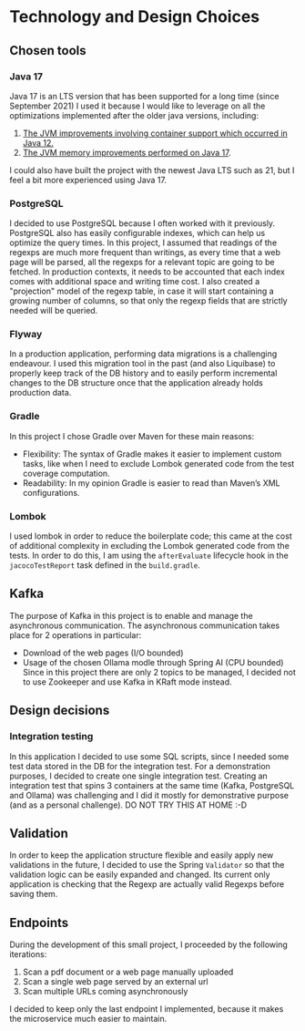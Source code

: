 # Technology and Design Choices

## Chosen tools

### Java 17
Java 17 is an LTS version that has been supported for a long time (since September 2021)
I used it because I would like to leverage on all the optimizations implemented after the older java versions, including:
1. [The JVM improvements involving container support which occurred in Java 12.](https://www.happycoders.eu/java/java-12-features/)
2. [The JVM memory improvements performed on Java 17](https://codezup.com/java-17-new-features-enhanced-performance/).

I could also have built the project with the newest Java LTS such as 21, but I feel a bit more experienced using Java 17.

### PostgreSQL
I decided to use PostgreSQL because I often worked with it previously. 
PostgreSQL also has easily configurable indexes, which can help us optimize the query times.
In this project, I assumed that readings of the regexps are much more frequent than writings, as every time that a web page will be parsed, all the regexps for a relevant topic are going to be fetched.
In production contexts, it needs to be accounted that each index comes with additional space and writing time cost.
I also created a "projection" model of the regexp table, in case it will start containing a growing number of columns,
so that only the regexp fields that are strictly needed will be queried.

### Flyway
In a production application, performing data migrations is a challenging endeavour.
I used this migration tool in the past (and also Liquibase) to properly keep track of the DB history and to easily perform incremental changes to the DB structure once that the application already holds production data.

### Gradle
In this project I chose Gradle over Maven for these main reasons:
- Flexibility: The syntax of Gradle makes it easier to implement custom tasks, like when I need to exclude Lombok generated code from the test coverage computation.
- Readability: In my opinion Gradle is easier to read than Maven’s XML configurations.

### Lombok
I used lombok in order to reduce the boilerplate code; this came at the cost of additional complexity in excluding the Lombok
generated code from the tests. In order to do this, I am using the `afterEvaluate` lifecycle hook in the `jacocoTestReport` task 
defined in the `build.gradle`.

## Kafka
The purpose of Kafka in this project is to enable and manage the asynchronous communication.
The asynchronous communication takes place for 2 operations in particular:
- Download of the web pages (I/O bounded)
- Usage of the chosen Ollama modle through Spring AI (CPU bounded)
Since in this project there are only 2 topics to be managed, I decided not to use Zookeeper and use Kafka in KRaft mode instead.

## Design decisions

### Integration testing
In this application I decided to use some SQL scripts, since I needed some test data stored in the DB for the integration test.
For a demonstration purposes, I decided to create one single integration test.
Creating an integration test that spins 3 containers at the same time (Kafka, PostgreSQL and Ollama) was challenging and I did it mostly for
demonstrative purpose (and as a personal challenge). DO NOT TRY THIS AT HOME :-D

## Validation
In order to keep the application structure flexible and easily apply new validations in the future, 
I decided to use the Spring `Validator` so that the validation logic can be easily expanded and changed.
Its current only application is checking that the Regexp are actually valid Regexps before saving them.

## Endpoints
During the development of this small project, I proceeded by the following iterations:
1. Scan a pdf document or a web page manually uploaded
2. Scan a single web page served by an external url
3. Scan multiple URLs coming asynchronously

I decided to keep only the last endpoint I implemented, because it makes the microservice much easier to maintain.